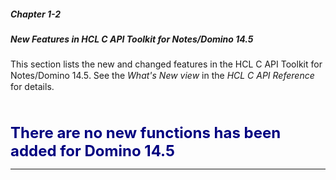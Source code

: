 ##### Chapter 1-2
##### New Features in HCL C API Toolkit for Notes/Domino 14.5

This section lists the new and changed features in the HCL C API Toolkit for Notes/Domino 14.5<font color="#242424" face="Segoe UI">.</font> See the <i>What's New view</i> in the <i>HCL C API Reference </i>for details.<br>
<b><font size="5" color="#000080"> </font></b><br>
<br>
<br>
<b><font size="5" color="#000080">There are no new functions has been added for Domino 14.5 </font></b><br>

---
